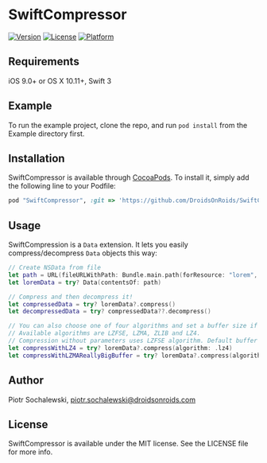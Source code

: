 # SwiftCompressor

[![Version](https://img.shields.io/cocoapods/v/SwiftCompressor.svg?style=flat)](http://cocoapods.org/pods/SwiftCompressor)
[![License](https://img.shields.io/cocoapods/l/SwiftCompressor.svg?style=flat)](http://cocoapods.org/pods/SwiftCompressor)
[![Platform](https://img.shields.io/cocoapods/p/SwiftCompressor.svg?style=flat)](http://cocoapods.org/pods/SwiftCompressor)

## Requirements

iOS 9.0+ or OS X 10.11+, Swift 3

## Example

To run the example project, clone the repo, and run `pod install` from the Example directory first.

## Installation

SwiftCompressor is available through [CocoaPods](http://cocoapods.org). To install
it, simply add the following line to your Podfile:

```ruby
pod "SwiftCompressor", :git => 'https://github.com/DroidsOnRoids/SwiftCompressor', :branch => 'swift3'
```

## Usage

SwiftCompression is a `Data` extension. It lets you easily compress/decompress `Data` objects this way:

```swift
// Create NSData from file
let path = URL(fileURLWithPath: Bundle.main.path(forResource: "lorem", ofType: "txt")!)
let loremData = try? Data(contentsOf: path)

// Compress and then decompress it!
let compressedData = try? loremData?.compress()
let decompressedData = try? compressedData??.decompress()

// You can also choose one of four algorithms and set a buffer size if you want.
// Available algorithms are LZFSE, LZMA, ZLIB and LZ4.
// Compression without parameters uses LZFSE algorithm. Default buffer size is 4096 bytes.
let compressWithLZ4 = try? loremData?.compress(algorithm: .lz4)
let compressWithLZMAReallyBigBuffer = try? loremData?.compress(algorithm: .lzma, bufferSize: 65_536)
```

## Author

Piotr Sochalewski, piotr.sochalewski@droidsonroids.com

## License

SwiftCompressor is available under the MIT license. See the LICENSE file for more info.
